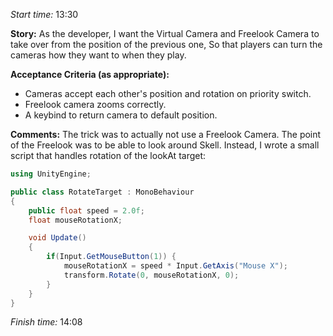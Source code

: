 *Start time:* 13:30

**Story:** 
As the developer, I want the Virtual Camera and Freelook Camera to take over from the position of the previous one,
So that players can turn the cameras how they want to when they play.

**Acceptance Criteria (as appropriate):**
- Cameras accept each other's position and rotation on priority switch.
- Freelook camera zooms correctly.
- A keybind to return camera to default position.

**Comments:** 
The trick was to actually not use a Freelook Camera. The point of the Freelook was to be able to look around Skell. Instead, I wrote a small script that handles rotation of the lookAt target:

```c#
using UnityEngine;

public class RotateTarget : MonoBehaviour
{
	public float speed = 2.0f;
    float mouseRotationX;

    void Update()
    {
        if(Input.GetMouseButton(1)) {
            mouseRotationX = speed * Input.GetAxis("Mouse X");
            transform.Rotate(0, mouseRotationX, 0);
        }
    }
}
```

*Finish time:* 14:08